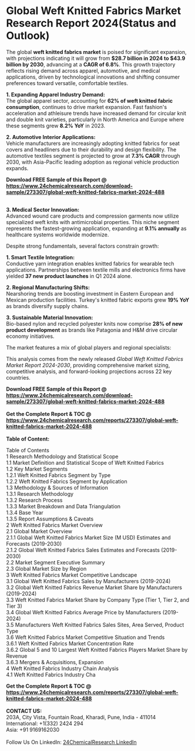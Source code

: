 <h1>Global Weft Knitted Fabrics Market Research Report 2024(Status and Outlook)</h1><p>The global <strong>weft knitted fabrics market</strong> is poised for significant expansion, with projections indicating it will grow from <strong>$28.7 billion in 2024 to $43.9 billion by 2030</strong>, advancing at a <strong>CAGR of 6.8%</strong>. This growth trajectory reflects rising demand across apparel, automotive, and medical applications, driven by technological innovations and shifting consumer preferences toward versatile, comfortable textiles.</p><p><strong>1. Expanding Apparel Industry Demand:</strong><br>
The global apparel sector, accounting for <strong>62% of weft knitted fabric consumption</strong>, continues to drive market expansion. Fast fashion's acceleration and athleisure trends have increased demand for circular knit and double knit varieties, particularly in North America and Europe where these segments grew <strong>8.2% YoY</strong> in 2023.</p><p><strong>2. Automotive Interior Applications:</strong><br>
Vehicle manufacturers are increasingly adopting knitted fabrics for seat covers and headliners due to their durability and design flexibility. The automotive textiles segment is projected to grow at <strong>7.3% CAGR</strong> through 2030, with Asia-Pacific leading adoption as regional vehicle production expands.</p><div><b>Download FREE Sample of this Report @ 
            <a href="https://www.24chemicalresearch.com/download-sample/273307/global-weft-knitted-fabrics-market-2024-488">
            https://www.24chemicalresearch.com/download-sample/273307/global-weft-knitted-fabrics-market-2024-488</a></b></div><br><p><strong>3. Medical Sector Innovation:</strong><br>
Advanced wound care products and compression garments now utilize specialized weft knits with antimicrobial properties. This niche segment represents the fastest-growing application, expanding at <strong>9.1% annually</strong> as healthcare systems worldwide modernize.</p><p>Despite strong fundamentals, several factors constrain growth:</p><p><strong>1. Smart Textile Integration:</strong><br>
Conductive yarn integration enables knitted fabrics for wearable tech applications. Partnerships between textile mills and electronics firms have yielded <strong>37 new product launches</strong> in Q1 2024 alone.</p><p><strong>2. Regional Manufacturing Shifts:</strong><br>
Nearshoring trends are boosting investment in Eastern European and Mexican production facilities. Turkey's knitted fabric exports grew <strong>19% YoY</strong> as brands diversify supply chains.</p><p><strong>3. Sustainable Material Innovation:</strong><br>
Bio-based nylon and recycled polyester knits now comprise <strong>28% of new product development</strong> as brands like Patagonia and H&amp;M drive circular economy initiatives.</p><p>The market features a mix of global players and regional specialists:</p><p>This analysis comes from the newly released <em>Global Weft Knitted Fabrics Market Report 2024-2030</em>, providing comprehensive market sizing, competitive analysis, and forward-looking projections across 22 key countries.</p><div><b>Download FREE Sample of this Report @ 
            <a href="https://www.24chemicalresearch.com/download-sample/273307/global-weft-knitted-fabrics-market-2024-488">
            https://www.24chemicalresearch.com/download-sample/273307/global-weft-knitted-fabrics-market-2024-488</a></b></div><br><div><b>Get the Complete Report & TOC @ 
            <a href="https://www.24chemicalresearch.com/reports/273307/global-weft-knitted-fabrics-market-2024-488">
            https://www.24chemicalresearch.com/reports/273307/global-weft-knitted-fabrics-market-2024-488</a></b></div><br>
            <b>Table of Content:</b><p>Table of Contents<br />
1 Research Methodology and Statistical Scope<br />
1.1 Market Definition and Statistical Scope of Weft Knitted Fabrics<br />
1.2 Key Market Segments<br />
1.2.1 Weft Knitted Fabrics Segment by Type<br />
1.2.2 Weft Knitted Fabrics Segment by Application<br />
1.3 Methodology & Sources of Information<br />
1.3.1 Research Methodology<br />
1.3.2 Research Process<br />
1.3.3 Market Breakdown and Data Triangulation<br />
1.3.4 Base Year<br />
1.3.5 Report Assumptions & Caveats<br />
2 Weft Knitted Fabrics Market Overview<br />
2.1 Global Market Overview<br />
2.1.1 Global Weft Knitted Fabrics Market Size (M USD) Estimates and Forecasts (2019-2030)<br />
2.1.2 Global Weft Knitted Fabrics Sales Estimates and Forecasts (2019-2030)<br />
2.2 Market Segment Executive Summary<br />
2.3 Global Market Size by Region<br />
3 Weft Knitted Fabrics Market Competitive Landscape<br />
3.1 Global Weft Knitted Fabrics Sales by Manufacturers (2019-2024)<br />
3.2 Global Weft Knitted Fabrics Revenue Market Share by Manufacturers (2019-2024)<br />
3.3 Weft Knitted Fabrics Market Share by Company Type (Tier 1, Tier 2, and Tier 3)<br />
3.4 Global Weft Knitted Fabrics Average Price by Manufacturers (2019-2024)<br />
3.5 Manufacturers Weft Knitted Fabrics Sales Sites, Area Served, Product Type<br />
3.6 Weft Knitted Fabrics Market Competitive Situation and Trends<br />
3.6.1 Weft Knitted Fabrics Market Concentration Rate<br />
3.6.2 Global 5 and 10 Largest Weft Knitted Fabrics Players Market Share by Revenue<br />
3.6.3 Mergers & Acquisitions, Expansion<br />
4 Weft Knitted Fabrics Industry Chain Analysis<br />
4.1 Weft Knitted Fabrics Industry Cha</p><div><b>Get the Complete Report & TOC @ 
            <a href="https://www.24chemicalresearch.com/reports/273307/global-weft-knitted-fabrics-market-2024-488">
            https://www.24chemicalresearch.com/reports/273307/global-weft-knitted-fabrics-market-2024-488</a></b></div><br><b>CONTACT US:</b><br>
            203A, City Vista, Fountain Road, Kharadi, Pune, India - 411014<br>
            International: +1(332) 2424 294<br>
            Asia: +91 9169162030 <br><br>
            Follow Us On LinkedIn: <a href="https://www.linkedin.com/company/24chemicalresearch/">24ChemicalResearch LinkedIn</a>